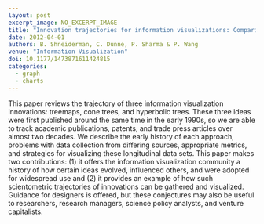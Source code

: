 ```yaml
---
layout: post
excerpt_image: NO_EXCERPT_IMAGE
title: "Innovation trajectories for information visualizations: Comparing treemaps, cone trees, and hyperbolic trees"
date: 2012-04-01
authors: B. Shneiderman, C. Dunne, P. Sharma & P. Wang
venue: "Information Visualization"
doi: 10.1177/1473871611424815
categories:
  - graph
  - charts
---
```

This paper reviews the trajectory of three information visualization innovations: treemaps, cone trees, and hyperbolic trees. These three ideas were first published around the same time in the early 1990s, so we are able to track academic publications, patents, and trade press articles over almost two decades. We describe the early history of each approach, problems with data collection from differing sources, appropriate metrics, and strategies for visualizing these longitudinal data sets. This paper makes two contributions: (1) it offers the information visualization community a history of how certain ideas evolved, influenced others, and were adopted for widespread use and (2) it provides an example of how such scientometric trajectories of innovations can be gathered and visualized. Guidance for designers is offered, but these conjectures may also be useful to researchers, research managers, science policy analysts, and venture capitalists.
